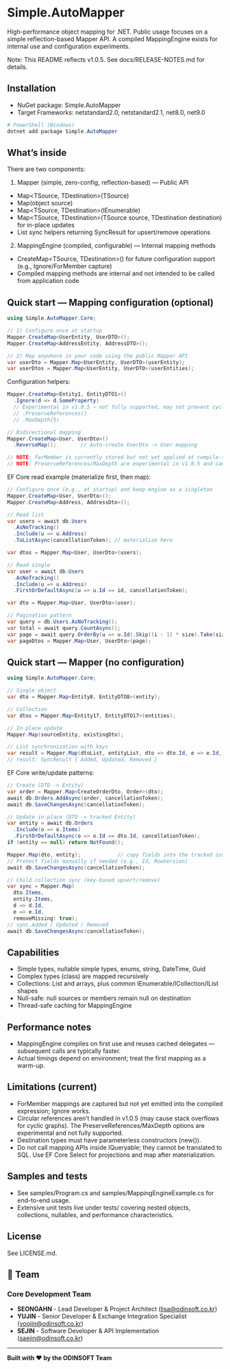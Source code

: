 # Simple.AutoMapper

High-performance object mapping for .NET. Public usage focuses on a simple reflection-based Mapper API. A compiled MappingEngine exists for internal use and configuration experiments.

Note: This README reflects v1.0.5. See docs/RELEASE-NOTES.md for details.

## Installation

- NuGet package: Simple.AutoMapper
- Target Frameworks: netstandard2.0, netstandard2.1, net8.0, net9.0

```powershell
# PowerShell (Windows)
dotnet add package Simple.AutoMapper
```

## What’s inside

There are two components:

1) Mapper (simple, zero-config, reflection-based) — Public API
- Map<TSource, TDestination>(TSource)
- Map<TDestination>(object source)
- Map<TSource, TDestination>(IEnumerable<TSource>)
- Map<TSource, TDestination>(TSource source, TDestination destination) for in-place updates
- List sync helpers returning SyncResult for upsert/remove operations

2) MappingEngine (compiled, configurable) — Internal mapping methods
- CreateMap<TSource, TDestination>() for future configuration support (e.g., Ignore/ForMember capture)
- Compiled mapping methods are internal and not intended to be called from application code

## Quick start — Mapping configuration (optional)

```csharp
using Simple.AutoMapper.Core;

// 1) Configure once at startup
Mapper.CreateMap<UserEntity, UserDTO>();
Mapper.CreateMap<AddressEntity, AddressDTO>();

// 2) Map anywhere in your code using the public Mapper API
var userDto = Mapper.Map<UserEntity, UserDTO>(userEntity);
var userDtos = Mapper.Map<UserEntity, UserDTO>(userEntities);
```

Configuration helpers:

```csharp
Mapper.CreateMap<Entity1, EntityDTO1>()
  .Ignore(d => d.SomeProperty)
  // Experimental in v1.0.5 — not fully supported, may not prevent cycles
  // .PreserveReferences()
  // .MaxDepth(5)

// Bidirectional mapping
Mapper.CreateMap<User, UserDto>()
  .ReverseMap();        // Auto-create UserDto -> User mapping

// NOTE: ForMember is currently stored but not yet applied at compile-time.
// NOTE: PreserveReferences/MaxDepth are experimental in v1.0.5 and can be considered placeholders.
```

EF Core read example (materialize first, then map):

```csharp
// Configure once (e.g., at startup) and keep engine as a singleton
Mapper.CreateMap<User, UserDto>();
Mapper.CreateMap<Address, AddressDto>();

// Read list
var users = await db.Users
  .AsNoTracking()
  .Include(u => u.Address)
  .ToListAsync(cancellationToken); // materialize here

var dtos = Mapper.Map<User, UserDto>(users);

// Read single
var user = await db.Users
  .AsNoTracking()
  .Include(u => u.Address)
  .FirstOrDefaultAsync(u => u.Id == id, cancellationToken);

var dto = Mapper.Map<User, UserDto>(user);

// Pagination pattern
var query = db.Users.AsNoTracking();
var total = await query.CountAsync();
var page = await query.OrderBy(u => u.Id).Skip((i - 1) * size).Take(size).ToListAsync();
var pageDtos = Mapper.Map<User, UserDto>(page);
```

## Quick start — Mapper (no configuration)

```csharp
using Simple.AutoMapper.Core;

// Single object
var dto = Mapper.Map<Entity8, EntityDTO8>(entity);

// Collection
var dtos = Mapper.Map<Entity17, EntityDTO17>(entities);

// In-place update
Mapper.Map(sourceEntity, existingDto);

// List synchronization with keys
var result = Mapper.Map(dtoList, entityList, dto => dto.Id, e => e.Id, removeMissing: true);
// result: SyncResult { Added, Updated, Removed }
```

EF Core write/update patterns:

```csharp
// Create (DTO -> Entity)
var order = Mapper.Map<CreateOrderDto, Order>(dto);
await db.Orders.AddAsync(order, cancellationToken);
await db.SaveChangesAsync(cancellationToken);

// Update in-place (DTO -> tracked Entity)
var entity = await db.Orders
  .Include(o => o.Items)
  .FirstOrDefaultAsync(o => o.Id == dto.Id, cancellationToken);
if (entity == null) return NotFound();

Mapper.Map(dto, entity);            // copy fields into the tracked instance
// Protect fields manually if needed (e.g., Id, RowVersion)
await db.SaveChangesAsync(cancellationToken);

// Child collection sync (key-based upsert/remove)
var sync = Mapper.Map(
  dto.Items,
  entity.Items,
  d => d.Id,
  e => e.Id,
  removeMissing: true);
// sync.Added / Updated / Removed
await db.SaveChangesAsync(cancellationToken);
```

## Capabilities

- Simple types, nullable simple types, enums, string, DateTime, Guid
- Complex types (class) are mapped recursively
- Collections: List<T> and arrays, plus common IEnumerable/ICollection/IList shapes
- Null-safe: null sources or members remain null on destination
- Thread-safe caching for MappingEngine

## Performance notes

- MappingEngine compiles on first use and reuses cached delegates — subsequent calls are typically faster.
- Actual timings depend on environment; treat the first mapping as a warm-up.

## Limitations (current)

- ForMember mappings are captured but not yet emitted into the compiled expression; Ignore works.
- Circular references aren’t handled in v1.0.5 (may cause stack overflows for cyclic graphs). The PreserveReferences/MaxDepth options are experimental and not fully supported.
- Destination types must have parameterless constructors (new()).
- Do not call mapping APIs inside IQueryable; they cannot be translated to SQL. Use EF Core Select for projections and map after materialization.

## Samples and tests

- See samples/Program.cs and samples/MappingEngineExample.cs for end-to-end usage.
- Extensive unit tests live under tests/ covering nested objects, collections, nullables, and performance characteristics.

## License

See LICENSE.md.

## 👥 Team

### **Core Development Team**
- **SEONGAHN** - Lead Developer & Project Architect ([lisa@odinsoft.co.kr](mailto:lisa@odinsoft.co.kr))
- **YUJIN** - Senior Developer & Exchange Integration Specialist ([yoojin@odinsoft.co.kr](mailto:yoojin@odinsoft.co.kr))
- **SEJIN** - Software Developer & API Implementation ([saejin@odinsoft.co.kr](mailto:saejin@odinsoft.co.kr))

---

**Built with ❤️ by the ODINSOFT Team**